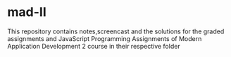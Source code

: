 # mad-II
This repository contains notes,screencast and the solutions for the graded assignments and JavaScript Programming Assignments of Modern Application Development 2 course in their respective folder
